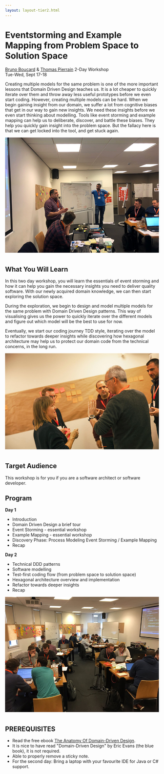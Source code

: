 ```yaml
---
layout: layout-tier2.html
---
```

<div class="container section workshop-page">
    <!-- begin workshop element -->
    <div class="row">
      <div class="col-xs-12 col-sm-2">
            <div class="speaker-container">
                <div class="co-workshop-img bruno-and-thomas no-hover"></div>
                </div>
            </div>
        <div class="col-xs-12 col-sm-10 workshop-list"> 
            <h1 class="section-header">Eventstorming and Example Mapping from Problem Space to Solution Space</h1>
            <span class="workshops--speaker-name"><a href="../speakers/bruno-boucard.html">Bruno Boucard</a> &amp; <a href="../speakers/thomas-pierrain.html">Thomas Pierrain</a></span>
            <span class="workshops--duration">2-Day Workshop<br>Tue-Wed, Sept 17-18</span>
            <!--<a class="btn get-ticket-btn" href="https://ti.to/eddd/explore-ddd-2019">GET YOUR TICKET</a>-->
            <div class="spacer"></div>
            <p>Creating multiple models for the same problem is one of the more important lessons that Domain Driven Design teaches us. It is a lot cheaper to quickly iterate over them and throw away less useful prototypes before we even start coding. However, creating multiple models can be hard. When we begin gaining insight from our domain, we suffer a lot from cognitive biases that get in our way to gain new insights. We need these insights before we even start thinking about modelling. Tools like event storming and example mapping can help us to deliberate, discover, and battle these biases. They help you quickly gain insight into the problem space. But the fallacy here is that we can get locked into the tool, and get stuck again.</p>
            <img src="../img/workshop/Workshop-Bruno-Thomas-2.jpg" class="speaker--workshop-content-img" alt="" style="margin-bottom: 10px">
            <h2 class="speaker-subheader">What You Will Learn</h2>
            <p>In this two day workshop, you will learn the essentials of event storming and how it can help you gain the necessary insights you need to deliver quality software. With our newly acquired domain knowledge, we can then start exploring the solution space.</p>
            <p>During the exploration, we begin to design and model multiple models for the same problem with Domain Driven Design patterns. This way of visualising gives us the power to quickly iterate over the different models and figure out which model will be the best to use for now.</p>
            <p>Eventually, we start our coding journey TDD style, iterating over the model to refactor towards deeper insights while discovering how hexagonal architecture may help us to protect our domain code from the technical concerns, in the long run.</p>
            <img src="../img/workshop/Workshop-Bruno-Thomas-3.jpg" class="speaker--workshop-content-img" alt="" style="margin-bottom: 10px">
            <h2 class="speaker-subheader">Target Audience</h2>
            <p>This workshop is for you if you are a software architect or software developer.</p> 
            <h2 class="speaker-subheader">Program</h2>
            <p><strong>Day 1</strong></p>
            <ul>
                <li>Introduction</li>
                <li>Domain Driven Design a brief tour</li>
                <li>Event Storming - essential workshop</li>
                <li>Example Mapping - essential workshop</li>
                <li>Discovery Phase: Process Modeling Event Storming / Example Mapping</li>
                <li>Recap</li>
            </ul>
            <p><strong>Day 2</strong></p>
            <ul>
                <li>Technical DDD patterns</li>
                <li>Software modelling</li>
                <li>Test-first coding flow (from problem space to solution space)</li>
                <li>Hexagonal architecture overview and implementation</li>
                <li>Refactor towards deeper insights</li>
                <li>Recap</li>
            </ul>
            <img src="../img/workshop/Workshop-Bruno-Thomas-1.jpg" class="speaker--workshop-content-img" alt="" style="margin-bottom: 10px">
            <h2 class="speaker-subheader">PREREQUISITES</h2>
            <ul>
                <li>Read the free ebook <a href="https://leanpub.com/theanatomyofdomain-drivendesign">The Anatomy Of Domain-Driven Design</a>.</li>
                <li>It is nice to have read "Domain-Driven Design" by Eric Evans (the blue book), it is not required.</li>
                <li>Able to properly remove a sticky note.</li>
                <li>For the second day: Bring a laptop with your favourite IDE for Java or C# support.</li>
            </ul>
            <!--<div class="col-xs-12" align="center">
                <a class="btn get-ticket-btn" href="https://ti.to/eddd/explore-ddd-2019">GET YOUR TICKET</a>
            </div>-->
            </div>
        </div>
    </div>
</div> <!-- container -->